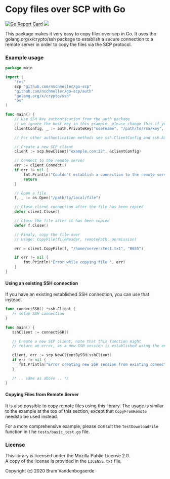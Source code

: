 Copy files over SCP with Go
=============================
[![Go Report Card](https://goreportcard.com/badge/nschmeller/go-scp)](https://goreportcard.com/report/nschmeller/go-scp) [![](https://godoc.org/github.com/nschmeller/go-scp?status.svg)](https://godoc.org/github.com/nschmeller/go-scp)

This package makes it very easy to copy files over scp in Go.
It uses the golang.org/x/crypto/ssh package to establish a secure connection to a remote server in order to copy the files via the SCP protocol.

### Example usage


```go
package main

import (
	"fmt"
	scp "github.com/nschmeller/go-scp"
	"github.com/nschmeller/go-scp/auth"
	"golang.org/x/crypto/ssh"
	"os"
)

func main() {
	// Use SSH key authentication from the auth package
	// we ignore the host key in this example, please change this if you use this library
	clientConfig, _ := auth.PrivateKey("username", "/path/to/rsa/key", ssh.InsecureIgnoreHostKey())

	// For other authentication methods see ssh.ClientConfig and ssh.AuthMethod

	// Create a new SCP client
	client := scp.NewClient("example.com:22", &clientConfig)

	// Connect to the remote server
	err := client.Connect()
	if err != nil {
		fmt.Println("Couldn't establish a connection to the remote server ", err)
		return
	}

	// Open a file
	f, _ := os.Open("/path/to/local/file")

	// Close client connection after the file has been copied
	defer client.Close()

	// Close the file after it has been copied
	defer f.Close()

	// Finaly, copy the file over
	// Usage: CopyFile(fileReader, remotePath, permission)

	err = client.CopyFile(f, "/home/server/test.txt", "0655")

	if err != nil {
		fmt.Println("Error while copying file ", err)
	}
}
```

#### Using an existing SSH connection

If you have an existing established SSH connection, you can use that instead.

```go
func connectSSH() *ssh.Client {
   // setup SSH connection
}

func main() {
   sshClient := connectSSH()

   // Create a new SCP client, note that this function might
   // return an error, as a new SSH session is established using the existing connecton

   client, err := scp.NewClientBySSH(sshClient)
   if err != nil {
      fmt.Println("Error creating new SSH session from existing connection", err)
   }

   /* .. same as above .. */
}
```

#### Copying Files from Remote Server

It is also possible to copy remote files using this library. 
The usage is similar to the example at the top of this section, except that `CopyFromRemote` needsto be used instead.

For a more comprehensive example, please consult the `TestDownloadFile` function in t he `tests/basic_test.go` file.

### License

This library is licensed under the Mozilla Public License 2.0.    
A copy of the license is provided in the `LICENSE.txt` file.

Copyright (c) 2020 Bram Vandenbogaerde
